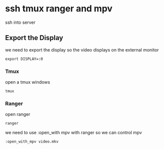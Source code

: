 # ssh tmux ranger and mpv

ssh into server

## Export the Display

we need to export the display so the video displays on the external monitor

```
export DISPLAY=:0
```

### Tmux

open a tmux windows

```
tmux
```

### Ranger

open ranger

```
ranger
```

we need to use :open_with mpv with ranger so we can control mpv

```
:open_with_mpv video.mkv
```
